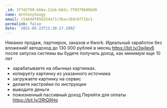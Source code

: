 ```yaml
---
_id: 3f7d2790-bbba-11eb-b62c-7f0379b09dd9
name: AnthonySoogy
email: c546d4f05625daf1c3bac18dc6f71bc1
permalink: false
date: '2021-05-23T11:30:17.109Z'
---
```

Никаких продаж, партнерок, заказов и Kwork. Идеальный заработок без вложений! 
автодоход до 130 000 рублей в месяц https://bit.ly/3wjIev6 
после запуска системы вы будете получать доход, как минимум еще 10 лет 
- зарабатываете на обычных картинках. 
- копируету картинку из указанного источника 
- загружаете картинку на сервис 
- делаете настройки по инструкции 
- выводите деньги 
- пожизненный пассивный доход 
Перейти для оплаты https://bit.ly/2RtQ9Hq

